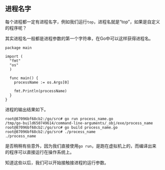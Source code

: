 
## 进程名字

每个进程都一定有进程名字，例如我们运行`top`，进程名就是“top”，如果是自定义的程序呢？

其实进程名一般都是进程参数的第一个字符串，在Go中可以这样获得进程名。

```
package main

import (
  "fmt"
  "os"
  )

  func main() {
    processName := os.Args[0]

    fmt.Println(processName)
  }
}
```

进程的输出结果如下。

```
root@87096bf68cb2:/go/src# go run process_name.go
/tmp/go-build650749614/command-line-arguments/_obj/exe/process_name
root@87096bf68cb2:/go/src# go build process_name.go
root@87096bf68cb2:/go/src# ./process_name
./process_name
```

是否稍稍有些意外，因为我们直接使用`go run`，是跑在虚拟机上的，而编译出来的程序可以直接运行在操作系统上。

知道这些以后，我们可以开始接触接进程的运行参数。
